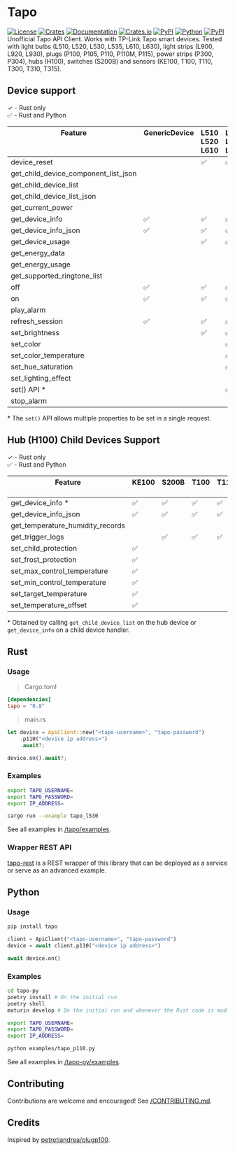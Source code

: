 # Tapo


[![License][license_badge]][license]
[![Crates][crates_badge]][crates]
[![Documentation][crates_documentation_badge]][crates_documentation]
[![Crates.io][crates_downloads_badge]][crates]
[![PyPI][pypi_badge]][pypi]
[![Python][pypi_versions_badge]][pypi]
[![PyPI][pypi_downloads_badge]][pypi]\
Unofficial Tapo API Client. Works with TP-Link Tapo smart devices. Tested with light bulbs (L510, L520, L530, L535, L610, L630), light strips (L900, L920, L930), plugs (P100, P105, P110, P110M, P115), power strips (P300, P304), hubs (H100), switches (S200B) and sensors (KE100, T100, T110, T300, T310, T315).

[license_badge]: https://img.shields.io/crates/l/tapo.svg
[license]: https://github.com/mihai-dinculescu/tapo/blob/main/LICENSE
[crates_badge]: https://img.shields.io/crates/v/tapo.svg?logo=rust&color=F75101
[crates]: https://crates.io/crates/tapo
[crates_documentation_badge]: https://img.shields.io/docsrs/tapo.svg?logo=rust&color=F75101
[crates_documentation]: https://docs.rs/tapo
[crates_downloads_badge]: https://img.shields.io/crates/d/tapo?logo=rust&label=downloads&color=F75101

[pypi_badge]: https://img.shields.io/pypi/v/tapo.svg?logo=pypi&color=00ADD4
[pypi]: https://pypi.org/project/tapo
[pypi_versions_badge]: https://img.shields.io/pypi/pyversions/tapo.svg?logo=python&color=00ADD4
[pypi_downloads_badge]: https://img.shields.io/pypi/dm/tapo?logo=python&color=00ADD4

## Device support

&check; - Rust only\
&#x2705; - Rust and Python

| Feature<br/><br/><br/>               | GenericDevice<br/><br/><br/> | L510<br/>L520<br/>L610 | L530<br/>L535<br/>L630<br/> | L900<br/><br/><br/> | L920<br/>L930<br/><br/> | P100<br/>P105<br/><br/> | P110<br/>P110M<br/>P115<br/> | P300<br/>P304M<br/><br/> | H100<br/><br/><br/> |
| ------------------------------------ | :--------------------------- | :--------------------- | :-------------------------- | :------------------ | :---------------------- | :---------------------- | :--------------------------- | :----------------------- | :------------------ |
| device_reset                         |                              | &#x2705;               | &#x2705;                    | &#x2705;            | &#x2705;                | &#x2705;                | &#x2705;                     |                          |                     |
| get_child_device_component_list_json |                              |                        |                             |                     |                         |                         |                              | &#x2705;                 | &#x2705;            |
| get_child_device_list                |                              |                        |                             |                     |                         |                         |                              | &#x2705;                 | &#x2705;            |
| get_child_device_list_json           |                              |                        |                             |                     |                         |                         |                              | &#x2705;                 | &#x2705;            |
| get_current_power                    |                              |                        |                             |                     |                         |                         | &#x2705;                     |                          |                     |
| get_device_info                      | &#x2705;                     | &#x2705;               | &#x2705;                    | &#x2705;            | &#x2705;                | &#x2705;                | &#x2705;                     | &#x2705;                 | &#x2705;            |
| get_device_info_json                 | &#x2705;                     | &#x2705;               | &#x2705;                    | &#x2705;            | &#x2705;                | &#x2705;                | &#x2705;                     | &#x2705;                 | &#x2705;            |
| get_device_usage                     |                              | &#x2705;               | &#x2705;                    | &#x2705;            | &#x2705;                | &#x2705;                | &#x2705;                     |                          |                     |
| get_energy_data                      |                              |                        |                             |                     |                         |                         | &#x2705;                     |                          |                     |
| get_energy_usage                     |                              |                        |                             |                     |                         |                         | &#x2705;                     |                          |                     |
| get_supported_ringtone_list          |                              |                        |                             |                     |                         |                         |                              |                          | &#x2705;            |
| off                                  | &#x2705;                     | &#x2705;               | &#x2705;                    | &#x2705;            | &#x2705;                | &#x2705;                | &#x2705;                     |                          |                     |
| on                                   | &#x2705;                     | &#x2705;               | &#x2705;                    | &#x2705;            | &#x2705;                | &#x2705;                | &#x2705;                     |                          |                     |
| play_alarm                           |                              |                        |                             |                     |                         |                         |                              |                          | &#x2705;            |
| refresh_session                      | &#x2705;                     | &#x2705;               | &#x2705;                    | &#x2705;            | &#x2705;                | &#x2705;                | &#x2705;                     | &#x2705;                 | &#x2705;            |
| set_brightness                       |                              | &#x2705;               | &#x2705;                    | &#x2705;            | &#x2705;                |                         |                              |                          |                     |
| set_color                            |                              |                        | &#x2705;                    | &#x2705;            | &#x2705;                |                         |                              |                          |                     |
| set_color_temperature                |                              |                        | &#x2705;                    | &#x2705;            | &#x2705;                |                         |                              |                          |                     |
| set_hue_saturation                   |                              |                        | &#x2705;                    | &#x2705;            | &#x2705;                |                         |                              |                          |                     |
| set_lighting_effect                  |                              |                        |                             |                     | &#x2705;                |                         |                              |                          |                     |
| set() API \*                         |                              |                        | &#x2705;                    | &#x2705;            | &#x2705;                |                         |                              |                          |                     |
| stop_alarm                           |                              |                        |                             |                     |                         |                         |                              |                          | &#x2705;            |


\* The `set()` API allows multiple properties to be set in a single request.

## Hub (H100) Child Devices Support

&check; - Rust only\
&#x2705; - Rust and Python

| Feature<br/><br/>                | KE100<br/><br/> | S200B<br/><br/> | T100<br/><br/> | T110<br/><br/> | T300<br/><br/> | T310<br/>T315 |
| -------------------------------- | :-------------- | :-------------- | :------------- | :------------- | :------------- | :------------ |
| get_device_info \*               | &#x2705;        | &#x2705;        | &#x2705;       | &#x2705;       | &#x2705;       | &#x2705;      |
| get_device_info_json             | &#x2705;        | &#x2705;        | &#x2705;       | &#x2705;       | &#x2705;       | &#x2705;      |
| get_temperature_humidity_records |                 |                 |                |                |                | &#x2705;      |
| get_trigger_logs                 |                 | &#x2705;        | &#x2705;       | &#x2705;       | &#x2705;       |               |
| set_child_protection             | &#x2705;        |                 |                |                |                |               |
| set_frost_protection             | &#x2705;        |                 |                |                |                |               |
| set_max_control_temperature      | &#x2705;        |                 |                |                |                |               |
| set_min_control_temperature      | &#x2705;        |                 |                |                |                |               |
| set_target_temperature           | &#x2705;        |                 |                |                |                |               |
| set_temperature_offset           | &#x2705;        |                 |                |                |                |               |

\* Obtained by calling `get_child_device_list` on the hub device or `get_device_info` on a child device handler.


## Rust

### Usage

> Cargo.toml
```toml
[dependencies]
tapo = "0.8"
```

> main.rs
```rust
let device = ApiClient::new("<tapo-username>", "tapo-password")
    .p110("<device ip address>")
    .await?;

device.on().await?;
```

### Examples

```bash
export TAPO_USERNAME=
export TAPO_PASSWORD=
export IP_ADDRESS=

cargo run --example tapo_l530
```

See all examples in [/tapo/examples][examples].

### Wrapper REST API
[tapo-rest][tapo_rest] is a REST wrapper of this library that can be deployed as a service or serve as an advanced example.

## Python

### Usage

```bash
pip install tapo
```

```python
client = ApiClient("<tapo-username>", "tapo-password")
device = await client.p110("<device ip address>")

await device.on()
```

### Examples

```bash
cd tapo-py
poetry install # On the initial run
poetry shell
maturin develop # On the initial run and whenever the Rust code is modified

export TAPO_USERNAME=
export TAPO_PASSWORD=
export IP_ADDRESS=
```

```bash
python examples/tapo_p110.py
```

See all examples in [/tapo-py/examples][examples-py].

## Contributing

Contributions are welcome and encouraged! See [/CONTRIBUTING.md][contributing].

## Credits

Inspired by [petretiandrea/plugp100][inspired_by].

[examples]: https://github.com/mihai-dinculescu/tapo/tree/main/tapo/examples
[examples-py]: https://github.com/mihai-dinculescu/tapo/tree/main/tapo-py/examples
[tapo_rest]: https://github.com/ClementNerma/tapo-rest
[contributing]: https://github.com/mihai-dinculescu/tapo/blob/main/CONTRIBUTING.md
[inspired_by]: https://github.com/petretiandrea/plugp100
